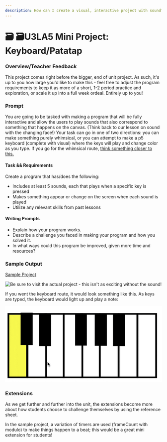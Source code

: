 ```yaml
---
description: How can I create a visual, interactive project with sound?
---
```


# 🗃 🗃U3LA5 Mini Project: Keyboard/Patatap

### Overview/Teacher Feedback

This project comes right before the bigger, end of unit project. As such, it's up to you how large you'd like to make this - feel free to adjust the program requirements to keep it as more of a short, 1-2 period practice and exploration, or scale it up into a full week ordeal. Entirely up to you!

### Prompt

You are going to be tasked with making a program that will be fully interactive and allow the users to play sounds that also correspond to something that happens on the canvas. (Think back to our lesson on sound with the changing face!) Your task can go in one of two directions: you can make something purely whimsical, or you can attempt to make a p5 keyboard (complete with visual) where the keys will play and change color as you type. If you go for the whimsical route, [think something closer to this.](https://patatap.com/)&#x20;

#### Task && Requirements

Create a program that has/does the following:

* Includes at least 5 sounds, each that plays when a specific key is pressed
* Makes something appear or change on the screen when each sound is played
* Utilize any relevant skills from past lessons

#### Writing Prompts

* Explain how your program works.
* Describe a challenge you faced in making your program and how you solved it.
* In what ways could this program be improved, given more time and resources?

### Sample Output

[Sample Project](https://editor.p5js.org/cmorgantywls/full/kNg4Q83p3)

![Be sure to visit the actual project - this isn't as exciting without the sound!](../.gitbook/assets/music\_example.gif)

If you went the keyboard route, it would look something like this. As keys are typed, the keyboard would light up and play a note:

![](<../.gitbook/assets/image (1).png>)

### Extensions

As we get further and further into the unit, the extensions become more about how students choose to challenge themselves by using the reference sheet.&#x20;

In the sample project, a variation of timers are used (frameCount with modulo) to make things happen to a beat; this would be a great mini extension for students!

